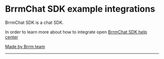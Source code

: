 # BrrmChat SDK example integrations

BrrmChat SDK is a chat SDK.

In order to learn more about how to integrate open [BrrmChat SDK help center](https://www.brrm.eu/#about-us)

[Made by Brrm team](https://www.brrm.eu/#about-us)

-----


